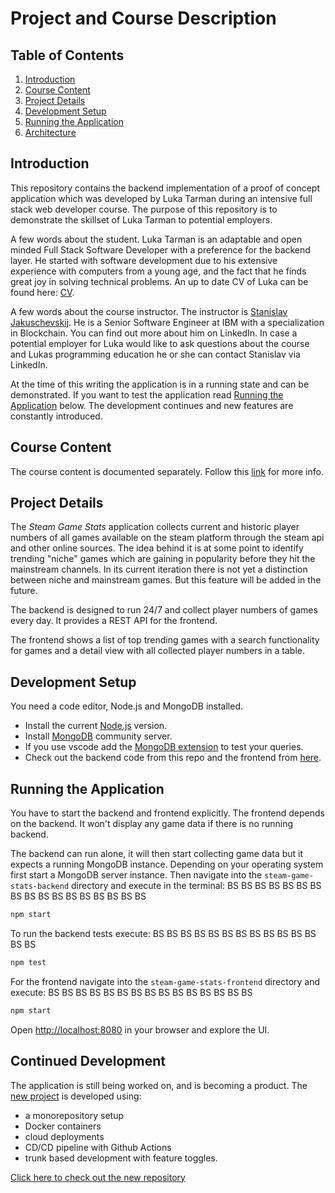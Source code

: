 # Project and Course Description

## Table of Contents

1. [Introduction](#introduction)
1. [Course Content](#course-content)
1. [Project Details](#project-details)
1. [Development Setup](#development-setup)
1. [Running the Application](#running-the-application)
1. [Architecture](#architecture)

## Introduction

This repository contains the backend implementation of a proof of concept application which was developed by Luka Tarman during an intensive full stack web developer course. The purpose of this repository is to demonstrate the skillset of Luka Tarman to potential employers.

A few words about the student. Luka Tarman is an adaptable and open minded Full Stack Software Developer with a preference for the backend layer. He started with software development due to his extensive experience with computers from a young age, and the fact that he finds great joy in solving technical problems. An up to date CV of Luka can be found here: [CV]([https://docs.google.com/document/d/1koF3BsafLKzIdoWY6iUA0Oq-BxEqdRP4ZrKAQ16nwnA/edit?usp=sharing](https://docs.google.com/document/d/1e2jMT9Aid5cIGPl445yII3aoSOCVAQ-O7TO8ISoekwQ/edit)).

A few words about the course instructor. The instructor is [Stanislav Jakuschevskij](https://www.linkedin.com/in/stanislav-jakuschevskij/). He is a Senior Software Engineer at IBM with a specialization in Blockchain. You can find out more about him on LinkedIn. In case a potential employer for Luka would like to ask questions about the course and Lukas programming education he or she can contact Stanislav via LinkedIn.

At the time of this writing the application is in a running state and can be demonstrated. If you want to test the application read [Running the Application](#running-the-application) below. The development continues and new features are constantly introduced.

## Course Content

The course content is documented separately. Follow this [link](/docs/course.content.md) for more info.

## Project Details

The _Steam Game Stats_ application collects current and historic player numbers of all games available on the steam platform through the steam api and other online sources. The idea behind it is at some point to identify trending "niche" games which are gaining in popularity before they hit the mainstream channels. In its current iteration there is not yet a distinction between niche and mainstream games. But this feature will be added in the future.

The backend is designed to run 24/7 and collect player numbers of games every day. It provides a REST API for the frontend.

The frontend shows a list of top trending games with a search functionality for games and a detail view with all collected player numbers in a table.

## Development Setup

You need a code editor, Node.js and MongoDB installed.

- Install the current [Node.js](https://nodejs.org/en/) version.
- Install [MongoDB](https://www.mongodb.com/try/download/community) community server.
- If you use vscode add the [MongoDB extension](https://www.mongodb.com/products/vs-code) to test your queries.
- Check out the backend code from this repo and the frontend from [here](https://github.com/lukatarman/steam-game-stats-frontend).

## Running the Application

You have to start the backend and frontend explicitly. The frontend depends on the backend. It won't display any game data if there is no running backend.

The backend can run alone, it will then start collecting game data but it expects a running MongoDB instance. Depending on your operating system first start a MongoDB server instance. Then navigate into the `steam-game-stats-backend` directory and execute in the terminal:
BS
BS
BS
BS
BS
BS
BS
BS
BS
BS
BS
BS
BS
BS
BS
BS
BS

```bash
npm start
```

To run the backend tests execute:
BS
BS
BS
BS
BS
BS
BS
BS
BS
BS
BS
BS
BS
BS

```bash
npm test
```

For the frontend navigate into the `steam-game-stats-frontend` directory and execute:
BS
BS
BS
BS
BS
BS
BS
BS
BS
BS
BS
BS
BS
BS
BS

```bash
npm start
```

Open [http://localhost:8080](http://localhost:8080) in your browser and explore the UI.

## Continued Development

The application is still being worked on, and is becoming a product. 
The [new project](https://github.com/lukatarman/steam-game-stats) is developed using:
- a monorepository setup
- Docker containers
- cloud deployments
- CD/CD pipeline with Github Actions
- trunk based development with feature toggles.

  
[Click here to check out the new repository](https://github.com/lukatarman/steam-game-stats)
